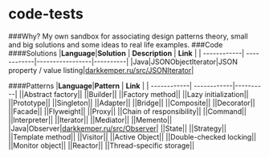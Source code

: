# code-tests
###Why?
My own sandbox for associating design patterns theory, small and big solutions and some ideas to real life examples.
###Code
####Solutions
|**Language**|**Solution** | **Description** | **Link** |
| ------------| ------------|-----------------|----------|
|Java|JSONObjectIterator|JSON property / value listing|[darkkemper.ru/src/JSONIterator](https://github.com/DarkKemPeR/code-tests/tree/master/java/darkkemper.ru/src/JSON/JSONIterator)|

####Patterns
|**Language**|**Pattern**  | **Link** |
| ------------| ------------|----------|
||Abstract factory||
||Builder||
||Factory method||
||Lazy initialization||
||Prototype||
||Singleton||
||Adapter||
||Bridge||
||Composite||
||Decorator||
||Facade||
||Flyweight||
||Proxy||
||Chain of responsibility||
||Command||
||Interpreter||
||Iterator||
||Mediator||
||Memento||
|Java|Observer|[darkkemper.ru/src/Observer](https://github.com/DarkKemPeR/code-tests/tree/master/java/darkkemper.ru/src/Observer)|
||State||
||Strategy||
||Template method||
||Visitor||
||Active Object||
||Double-checked locking||
||Monitor object||
||Reactor||
||Thread-specific storage||
